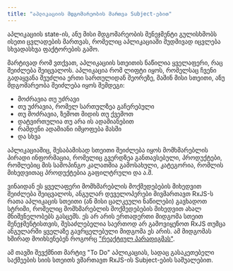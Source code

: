 ```yaml
---
title: "აპლიკაციის მდგომარეობის მართვა Subject-ებით"
---
```


აპლიკაციის state-ის, ანუ მისი მდგომარეობის მენეჯმენტი
გულისხმობს ისეთი ცვლადების მართვას, რომელიც აპლიკაციაში
მუდმივად იცვლება სხვადასხვა ფაქტორების გამო.

მარტივად რომ ვთქვათ, აპლიკაციის სთეითის ნაწილია ყველაფერი,
რაც შეიძლება შეიცვალოს. აპლიკაცია რომ ლიფტი იყოს, რომელსაც
ჩვენი გადაყვანა შეუძლია ერთი სართულიდან მეორეზე, მაშინ მისი
სთეითი, ანუ მდგომარეობა შეიძლება იყოს შემდეგი:

- მოძრავია თუ უძრავი
- თუ უძრავია, რომელ სართულზეა გაჩერებული
- თუ მოძრავია, ზემოთ მიდის თუ ქვემოთ
- დატვირთულია თუ არა ის ადამიანებით
- რამდენი ადამიანი იმყოფება მასში
- და სხვა

აპლიკაციაშიც, შესაბამისად სთეითი შეიძლება იყოს მომხმარებლის პირადი
ინფორმაცია, რომელიც გვერდზეა განთავსებული, პროდუქტები, რომლებიც
მის საშოპინგო კალათშია გამოსახული, კატეგორია, რომლის მიხედვითაც
პროდუქტებია გაფილტრული და ა.შ.

ვინაიდან ეს ყველაფერი მომხმარებლის მოქმედებების მიხედვით შეიძლება
შეიცვალოს, ანგულარ დეველოპერები მივმართავთ RxJS-ს რათა აპლიკაცის
სთეითი (ან მისი ცალკეული ნაწილები) გავხადოთ სტრიმი, რომელიც მომხმარებლის
მოქმედებების მიხედვით ახალ მნიშვნელობებს გასცემს. ეს არ არის ერთადერთი
მიდგომა სთეით მენეჯმენტისთვის, შესაძლებელია საერთოდ არ გამოვიყენოთ
RxJS თუმცა ანგულარში ყველაზე გავრცელებული მიდგომა ეს არის.
ამ მიდგომას ხშირად მოიხსენებენ როგორც ["რეაქტიულ პარადიგმას"](https://angularstart.com/modules/intro-to-rxjs/5/).

ამ თავში შევქმნით მარტივ "To Do" აპლიკაციას, სადაც გასაკეთებელი საქმეების სიის
სთეითს ვმართავთ RxJS-ის Subject-ების საშუალებით.
